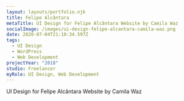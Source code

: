 ```yaml
---
layout: layouts/portfolio.njk
title: Felipe Alcântara
metaTitle: UI Design for Felipe Alcântara Website by Camila Waz
socialImage: /images/ui-design-felipe-alcantara-camila-waz.png
date: 2020-07-04T21:10:34.597Z
tags:
  - UI Design
  - WordPress
  - Web Development
projectYear: "2018"
studio: Freelancer
myRole: UI Design, Web Development
---
```

UI Design for Felipe Alcântara Website by Camila Waz
